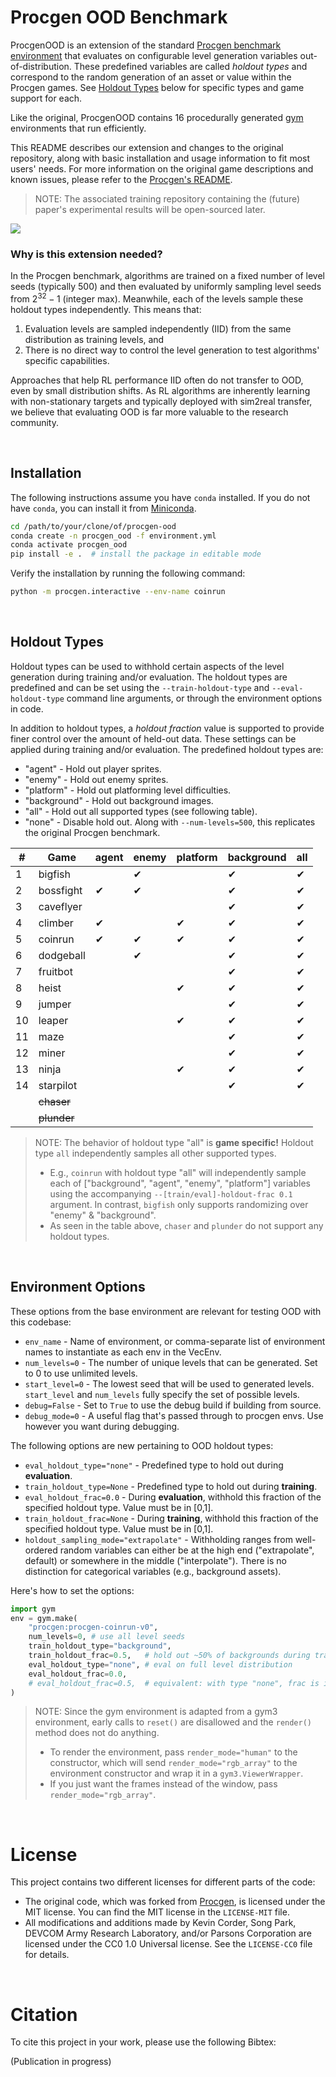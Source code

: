 # Procgen OOD Benchmark


ProcgenOOD is an extension of the standard [Procgen benchmark environment](https://github.com/openai/procgen) that evaluates on configurable level generation variables out-of-distribution. These predefined variables are called *holdout types* and correspond to the random generation of an asset or value within the Procgen games. See [Holdout Types](#Holdout-Types) below for specific types and game support for each. 

Like the original, ProcgenOOD contains 16 procedurally generated [gym](https://github.com/openai/gym) environments that run efficiently. 

This README describes our extension and changes to the original repository, along with basic installation and usage information to fit most users' needs. For more information on the original game descriptions and known issues, please refer to the [Procgen's README](https://github.com/openai/procgen/blob/master/README.md).

> NOTE: 
> The associated training repository containing the (future) paper's experimental results will be open-sourced later. 


<img src="https://raw.githubusercontent.com/openai/procgen/master/screenshots/procgen.gif">


### Why is this extension needed? 

In the Procgen benchmark, algorithms are trained on a fixed number of level seeds (typically 500) and then evaluated by uniformly sampling level seeds from $2^{32} - 1$ (integer max). Meanwhile, each of the levels sample these holdout types independently. This means that: 
1. Evaluation levels are sampled independently (IID) from the same distribution as training levels, and 
2. There is no direct way to control the level generation to test algorithms' specific capabilities. 

Approaches that help RL performance IID often do not transfer to OOD, even by small distribution shifts. As RL algorithms are inherently learning with non-stationary targets and typically deployed with sim2real transfer, we believe that evaluating OOD is far more valuable to the research community. 


<br>

## Installation 

The following instructions assume you have `conda` installed. 
If you do not have `conda`, you can install it from [Miniconda](https://docs.conda.io/en/latest/miniconda.html).



```bash
cd /path/to/your/clone/of/procgen-ood 
conda create -n procgen_ood -f environment.yml
conda activate procgen_ood
pip install -e .  # install the package in editable mode 
``` 

Verify the installation by running the following command:

```bash 
python -m procgen.interactive --env-name coinrun 
```



<br>

## Holdout Types 

Holdout types can be used to withhold certain aspects of the level generation during training and/or evaluation. The holdout types are predefined and can be set using the `--train-holdout-type` and `--eval-holdout-type` command line arguments, or through the environment options in code.

In addition to holdout types, a *holdout fraction* value is supported to provide finer control over the amount of held-out data. These settings can be applied during training and/or evaluation. The predefined holdout types are: 

* "agent" - Hold out player sprites.
* "enemy" - Hold out enemy sprites. 
* "platform" - Hold out platforming level difficulties. 
* "background" - Hold out background images. 
* "all" - Hold out all supported types (see following table). 
* "none" - Disable hold out. Along with `--num-levels=500`, this replicates the original Procgen benchmark. 

| \#  | Game | agent | enemy | platform | background | all |
| --- | ----------------------------- | ----- | ----- | -------- | ---------- | --- |
| 1   | bigfish                       |       | ✔     |          | ✔          | ✔   |
| 2   | bossfight                     | ✔     | ✔     |          | ✔          | ✔   |
| 3   | caveflyer                     |       |       |          | ✔          | ✔   |
| 4   | climber                       | ✔     |       | ✔        | ✔          | ✔   |
| 5   | coinrun                       | ✔     | ✔     | ✔        | ✔          | ✔   |
| 6   | dodgeball                     |       | ✔     |          | ✔          | ✔   |
| 7   | fruitbot                      |       |       |          | ✔          | ✔   |
| 8   | heist                         |       |       | ✔        | ✔          | ✔   |
| 9   | jumper                        |       |       |          | ✔          | ✔   |
| 10  | leaper                        |       |       | ✔        | ✔          | ✔   |
| 11  | maze                          |       |       |          | ✔          | ✔   |
| 12  | miner                         |       |       |          | ✔          | ✔   |
| 13  | ninja                         |       |       | ✔        | ✔          | ✔   |
| 14  | starpilot                     |       |       |          | ✔          | ✔   |
|     | ~~chaser~~                    |       |       |          |            |     |
|     | ~~plunder~~                   |       |       |          |            |     |

> NOTE: 
> The behavior of holdout type "all" is **game specific!** Holdout type `all` independently samples all other supported types. 
> - E.g., `coinrun` with holdout type "all" will independently sample each of \["background", "agent", "enemy", "platform"\] variables using the accompanying `--[train/eval]-holdout-frac 0.1` argument. 
  > In contrast, `bigfish` only supports randomizing over "enemy" & "background".
> - As seen in the table above, `chaser` and `plunder` do not support any holdout types. 


<br>

## Environment Options

These options from the base environment are relevant for testing OOD with this codebase: 

* `env_name` - Name of environment, or comma-separate list of environment names to instantiate as each env in the VecEnv.
* `num_levels=0` - The number of unique levels that can be generated. Set to 0 to use unlimited levels.
* `start_level=0` - The lowest seed that will be used to generated levels. `start_level` and `num_levels` fully specify the set of possible levels.
* `debug=False` - Set to `True` to use the debug build if building from source.
* `debug_mode=0` - A useful flag that's passed through to procgen envs. Use however you want during debugging.

The following options are new pertaining to OOD holdout types: 

- `eval_holdout_type="none"` - Predefined type to hold out during **evaluation**. 
- `train_holdout_type=None` - Predefined type to hold out during **training**. 
- `eval_holdout_frac=0.0` - During **evaluation**, withhold this fraction of the specified holdout type.  Value must be in \[0,1\]. 
- `train_holdout_frac=None` - During **training**, withhold this fraction of the specified holdout type.  Value must be in \[0,1\]. 
- `holdout_sampling_mode="extrapolate"` - Withholding ranges from well-ordered random variables can either be at the high end ("extrapolate", default) or somewhere in the middle ("interpolate"). There is no distinction for categorical variables (e.g., background assets). 


Here's how to set the options:

```python
import gym
env = gym.make(
	"procgen:procgen-coinrun-v0", 
	num_levels=0, # use all level seeds 
	train_holdout_type="background", 
	train_holdout_frac=0.5,   # hold out ~50% of backgrounds during training
	eval_holdout_type="none", # eval on full level distribution 
	eval_holdout_frac=0.0,
	# eval_holdout_frac=0.5,  # equivalent: with type "none", frac is ignored 
)
```

> NOTE: 
> Since the gym environment is adapted from a gym3 environment, early calls to `reset()` are disallowed and the `render()` method does not do anything.  
> - To render the environment, pass `render_mode="human"` to the constructor, which will send `render_mode="rgb_array"` to the environment constructor and wrap it in a `gym3.ViewerWrapper`.  
> - If you just want the frames instead of the window, pass `render_mode="rgb_array"`.


<br>

# License 

This project contains two different licenses for different parts of the code:

- The original code, which was forked from [Procgen](https://github.com/openai/procgen/tree/5e1dbf341d291eff40d1f9e0c0a0d5003643aebf), is licensed under the MIT license. You can find the MIT license in the `LICENSE-MIT` file.
- All modifications and additions made by Kevin Corder, Song Park, DEVCOM Army Research Laboratory, and/or Parsons Corporation are licensed under the CC0 1.0 Universal license. See the `LICENSE-CC0` file for details.


<br> 

# Citation

To cite this project in your work, please use the following Bibtex: 

(Publication in progress)

